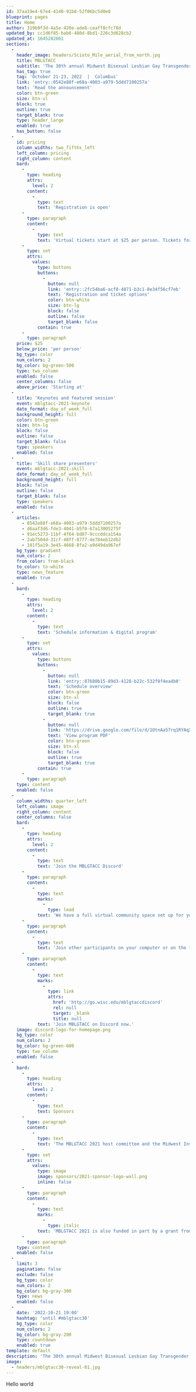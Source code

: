 ```yaml
---
id: 37aa19e4-67e4-4140-91b8-52f06bc5d0e0
blueprint: pages
title: Home
author: 319b9f3d-4a5e-420e-ade8-ceaff8cfc78d
updated_by: cc1d6f85-bab6-480d-8bd1-226c3d628cb2
updated_at: 1645282661
sections:
  -
    header_image: headers/Scioto_Mile_aerial_from_north.jpg
    title: MBLGTACC
    subtitle: 'The 30th annual Midwest Bisexual Lesbian Gay Transgender Asexual College Conference. Registration and workshop RFPs open in April.'
    has_tag: true
    tag: 'October 21-23, 2022  |  Columbus'
    link: 'entry::0542e88f-e68a-4003-a979-5ddd7100257a'
    text: 'Read the announcement'
    color: btn-green
    size: btn-xl
    block: true
    outline: true
    target_blank: true
    type: header_large
    enabled: true
    has_button: false
  -
    id: pricing
    column_widths: two_fifths_left
    left_column: pricing
    right_column: content
    bard:
      -
        type: heading
        attrs:
          level: 2
        content:
          -
            type: text
            text: 'Registration is open'
      -
        type: paragraph
        content:
          -
            type: text
            text: 'Virtual tickets start at $25 per person. Tickets for in-person participants are $85. Registration will be available until 11:59 p.m. CT on October 1. If you don''t register in advance, you can still attend by registering on site for $100.'
      -
        type: set
        attrs:
          values:
            type: buttons
            buttons:
              -
                button: null
                link: 'entry::2fc54ba6-acf8-4871-b3c1-8e34f56cf7eb'
                text: 'Registration and ticket options'
                color: btn-white
                size: btn-lg
                block: false
                outline: false
                target_blank: false
            contain: true
      -
        type: paragraph
    price: $25
    below_price: 'per person'
    bg_type: color
    num_colors: 2
    bg_color: bg-green-500
    type: two_column
    enabled: false
    center_columns: false
    above_price: 'Starting at'
  -
    title: 'Keynotes and featured session'
    event: mblgtacc-2021-keynote
    date_format: day_of_week_full
    background_height: full
    color: btn-green
    size: btn-lg
    block: false
    outline: false
    target_blank: false
    type: speakers
    enabled: false
  -
    title: 'Skill share presenters'
    event: mblgtacc-2021-skill
    date_format: day_of_week_full
    background_height: full
    block: false
    outline: false
    target_blank: false
    type: speakers
    enabled: false
  -
    articles:
      - 0542e88f-e68a-4003-a979-5ddd7100257a
      - d6aaf3d6-fde3-4041-b5f0-67a13005275f
      - 91ec5273-11bf-4f64-bd07-9cccddca154a
      - 2ab7504d-31cf-48ff-8777-4e784eb12db2
      - 101f5a19-3e45-4668-8fa2-a9d49da967ef
    bg_type: gradient
    num_colors: 2
    from_color: from-black
    to_color: to-white
    type: news_feature
    enabled: true
  -
    bard:
      -
        type: heading
        attrs:
          level: 2
        content:
          -
            type: text
            text: 'Schedule information & digital program'
      -
        type: set
        attrs:
          values:
            type: buttons
            buttons:
              -
                button: null
                link: 'entry::87680b15-89d3-4128-b22c-532f8f4ea4b0'
                text: 'Schedule overview'
                color: btn-green
                size: btn-xl
                block: false
                outline: true
                target_blank: true
              -
                button: null
                link: 'https://drive.google.com/file/d/1OtnAa57rq1RYAqXHaisQ7yNwxB223qmx/view?usp=sharing'
                text: 'View program PDF'
                color: btn-green
                size: btn-xl
                block: false
                outline: true
                target_blank: true
            contain: true
      -
        type: paragraph
    type: content
    enabled: false
  -
    column_widths: quarter_left
    left_column: image
    right_column: content
    center_columns: false
    bard:
      -
        type: heading
        attrs:
          level: 2
        content:
          -
            type: text
            text: 'Join the MBLGTACC Discord'
      -
        type: paragraph
        content:
          -
            type: text
            marks:
              -
                type: lead
            text: 'We have a full virtual community space set up for you.'
      -
        type: paragraph
        content:
          -
            type: text
            text: 'Join other participants on your computer or on the free mobile app to keep connected during and after the conference. Find conversation threads, resources, and Zoom links for every keynote and workshop session. And join identity spaces and hangout channels to chat about pets, plants, outfits of the day, gayming, crafting, and more.'
      -
        type: paragraph
        content:
          -
            type: text
            marks:
              -
                type: link
                attrs:
                  href: 'http://go.wisc.edu/mblgtaccdiscord'
                  rel: null
                  target: _blank
                  title: null
            text: 'Join MBLGTACC on Discord now.'
    image: discord-logo-for-homepage.png
    bg_type: color
    num_colors: 2
    bg_color: bg-green-600
    type: two_column
    enabled: false
  -
    bard:
      -
        type: heading
        attrs:
          level: 2
        content:
          -
            type: text
            text: Sponsors
      -
        type: paragraph
        content:
          -
            type: text
            text: 'The MBLGTACC 2021 host committee and the Midwest Institute for Sexuality and Gender Diversity are grateful for the organizations and people that have supported the conference through direct and in-kind donations. The conference would not have been possible without the levels of support they’ve given the conference over the past two years.'
      -
        type: set
        attrs:
          values:
            type: image
            image: sponsors/2021-sponsor-logo-wall.png
            inline: false
      -
        type: paragraph
        content:
          -
            type: text
            marks:
              -
                type: italic
            text: 'MBLGTACC 2021 is also funded in part by a grant from the New Harvest Foundation, Inc.'
      -
        type: paragraph
    type: content
    enabled: false
  -
    limit: 3
    pagination: false
    exclude: false
    bg_type: color
    num_colors: 2
    bg_color: bg-gray-300
    type: news
    enabled: false
  -
    date: '2022-10-21 19:00'
    hashtag: 'until #mblgtacc30'
    bg_type: color
    num_colors: 2
    bg_color: bg-gray-200
    type: countdown
    enabled: true
template: default
description: 'The 30th annual Midwest Bisexual Lesbian Gay Transgender Asexual College Conference'
image:
  - headers/mblgtacc30-reveal-01.jpg
---
```

Hello world
